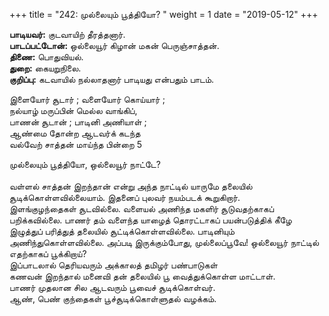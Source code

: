 ﻿+++
title = "242: முல்லையும் பூத்தியோ?  "
weight = 1
date = "2019-05-12"
+++

**பாடியவர்:** குடவாயிற் தீரத்தனார்.  
**பாடப்பட்டோன்:** ஒல்லையூர் கிழான் மகன் பெருஞ்சாத்தன்.  
**திணை:** பொதுவியல்.  
**துறை:** கையறுநிலை.  
**குறிப்பு:** கடவாயில் நல்லாதனார் பாடியது என்பதும் பாடம்.  
  
இளையோர் சூடார் ; வளையோர் கொய்யார் ;  
நல்யாழ் மருப்பின் மெல்ல வாங்கிப்,  
பாணன் சூடான் ; பாடினி அணியாள் ;  
ஆண்மை தோன்ற ஆடவர்க் கடந்த  
வல்வேற் சாத்தன் மாய்ந்த பின்றை 5  
  
முல்லையும் பூத்தியோ, ஒல்லையூர் நாட்டே?  
   
வள்ளல் சாத்தன் இறந்தான் என்று அந்த நாட்டில் யாருமே தலையில் சூடிக்கொள்ளவில்லையாம். இதனைப் புலவர் நயம்படக் கூறுகிறார்.  
இளங்குழந்தைகள் சூடவில்லை. வளையல் அணிந்த மகளிர் சூடுவதற்காகப் பறிக்கவில்லை. பாணர் தம் வளைந்த யாழைத் தொரட்டாகப் பயன்படுத்திக் கீழே இழுத்துப் பரித்துத் தலையில் சூட்டிக்கொள்ளவில்லை. பாடினியும் அணிந்துகொள்ளவில்லை. அப்படி இருக்கும்போது, முல்லைப்பூவே! ஒல்லையூர் நாட்டில் எதற்காகப் பூக்கிறாய்?  
இப்பாடலால் தெரியவரும் அக்காலத் தமிழர் பண்பாடுகள்  
கணவன் இறந்தால் மனைவி தன் தலையில் பூ வைத்துக்கொள்ள மாட்டாள்.  
பாணர் முதலான சில ஆடவரும் பூவைச் சூடிக்கொள்வர்.  
ஆண், பெண் குந்தைகள் பூச்சூடிக்கொள்ளுதல் வழக்கம்.  
